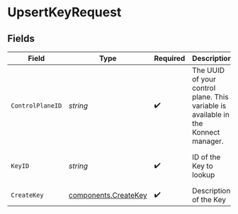 # UpsertKeyRequest


## Fields

| Field                                                                              | Type                                                                               | Required                                                                           | Description                                                                        | Example                                                                            |
| ---------------------------------------------------------------------------------- | ---------------------------------------------------------------------------------- | ---------------------------------------------------------------------------------- | ---------------------------------------------------------------------------------- | ---------------------------------------------------------------------------------- |
| `ControlPlaneID`                                                                   | *string*                                                                           | :heavy_check_mark:                                                                 | The UUID of your control plane. This variable is available in the Konnect manager. | 9524ec7d-36d9-465d-a8c5-83a3c9390458                                               |
| `KeyID`                                                                            | *string*                                                                           | :heavy_check_mark:                                                                 | ID of the Key to lookup                                                            | bba22c06-a632-42be-a018-1b9ff357b5b9                                               |
| `CreateKey`                                                                        | [components.CreateKey](../../models/components/createkey.md)                       | :heavy_check_mark:                                                                 | Description of the Key                                                             |                                                                                    |